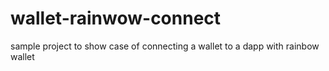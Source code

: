# wallet-rainwow-connect
sample project to show case of connecting a wallet to a dapp with rainbow wallet
